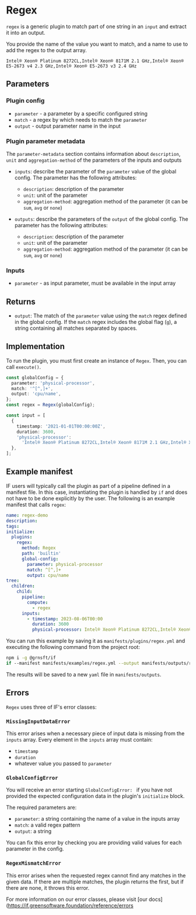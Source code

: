 # Regex

`regex` is a generic plugin to match part of one string in an `input` and extract it into an output.

You provide the name of the value you want to match, and a name to use to add the regex to the output array.

```
Intel® Xeon® Platinum 8272CL,Intel® Xeon® 8171M 2.1 GHz,Intel® Xeon® E5-2673 v4 2.3 GHz,Intel® Xeon® E5-2673 v3 2.4 GHz
```

## Parameters

### Plugin config

- `parameter` - a parameter by a specific configured string
- `match` - a regex by which needs to match the `parameter`
- `output` - output parameter name in the input

### Plugin parameter metadata

The `parameter-metadata` section contains information about `description`, `unit` and `aggregation-method` of the parameters of the inputs and outputs

- `inputs`: describe the parameter of the `parameter` value of the global config. The parameter has the following attributes:

  - `description`: description of the parameter
  - `unit`: unit of the parameter
  - `aggregation-method`: aggregation method of the parameter (it can be `sum`, `avg` or `none`)

- `outputs`: describe the parameters of the `output` of the global config. The parameter has the following attributes:
  - `description`: description of the parameter
  - `unit`: unit of the parameter
  - `aggregation-method`: aggregation method of the parameter (it can be `sum`, `avg` or `none`)

### Inputs

- `parameter` - as input parameter, must be available in the input array

## Returns

- `output`: The match of the `parameter` value using the `match` regex defined in the global config. If the `match` regex includes the global flag (`g`), a string containing all matches separated by spaces.

## Implementation

To run the plugin, you must first create an instance of `Regex`. Then, you can call `execute()`.

```typescript
const globalConfig = {
  parameter: 'physical-processor',
  match: '^[^,]+',
  output: 'cpu/name',
};
const regex = Regex(globalConfig);

const input = [
  {
    timestamp: '2021-01-01T00:00:00Z',
    duration: 3600,
    'physical-processor':
      'Intel® Xeon® Platinum 8272CL,Intel® Xeon® 8171M 2.1 GHz,Intel® Xeon® E5-2673 v4 2.3 GHz,Intel® Xeon® E5-2673 v3 2.4 GHz',
  },
];
```

## Example manifest

IF users will typically call the plugin as part of a pipeline defined in a manifest file. In this case, instantiating the plugin is handled by `if` and does not have to be done explicitly by the user. The following is an example manifest that calls `regex`:

```yaml
name: regex-demo
description:
tags:
initialize:
  plugins:
    regex:
      method: Regex
      path: 'builtin'
      global-config:
        parameter: physical-processor
        match: ^[^,]+
        output: cpu/name
tree:
  children:
    child:
      pipeline:
        compute:
          - regex
      inputs:
        - timestamp: 2023-08-06T00:00
          duration: 3600
          physical-processor: Intel® Xeon® Platinum 8272CL,Intel® Xeon® 8171M 2.1 GHz,Intel® Xeon® E5-2673 v4 2.3 GHz,Intel® Xeon® E5-2673 v3 2.4 GHz
```

You can run this example by saving it as `manifests/plugins/regex.yml` and executing the following command from the project root:

```sh
npm i -g @grnsft/if
if --manifest manifests/examples/regex.yml --output manifests/outputs/regex.yml
```

The results will be saved to a new `yaml` file in `manifests/outputs`.

## Errors

`Regex` uses three of IF's error classes:

### `MissingInputDataError`

This error arises when a necessary piece of input data is missing from the `inputs` array.
Every element in the `inputs` array must contain:

- `timestamp`
- `duration`
- whatever value you passed to `parameter`

### `GlobalConfigError`

You will receive an error starting `GlobalConfigError: ` if you have not provided the expected configuration data in the plugin's `initialize` block.

The required parameters are:

- `parameter`: a string containing the name of a value in the inputs array
- `match`: a valid regex pattern
- `output`: a string

You can fix this error by checking you are providing valid values for each parameter in the config.

### `RegexMismatchError`

This error arises when the requested regex cannot find any matches in the given data. If there are multiple matches, the plugin returns the first, but if there are none, it throws this error.

For more information on our error classes, please visit [our docs](https://if.greensoftware.foundation/reference/errors
